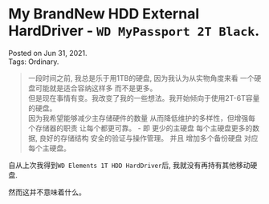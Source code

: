 
# My BrandNew HDD External HardDriver - `WD MyPassport 2T Black`.
Posted on Jun 31, 2021.  
Tags: Ordinary.

[comment]: <> (Since last time I got my `WD Elements 1D HDD HardDriver`, I had not held any other ext hard drivers.)

[comment]: <> (> Sometimes ago, I usually liked to use 1TB Hard driver, because I think that one hard driver, in physical perspective, this most he can hold.  )
[comment]: <> (> but now, my thinking was changed. I tend like to use 2T+ or more spaced hard drivers to back up my data, )
[comment]: <> (> Intend to reduce storage device count, reduce management diversity caused by Unnecessarily much device maintain. )


> 一段时间之前, 我总是乐于用1TB的硬盘, 因为我认为从实物角度来看 一个硬盘可能就是适合容纳这样多 而不是更多。  
> 但是现在事情有变。我改变了我的一些想法。我开始倾向于使用2T-6T容量的硬盘。  
> 因为我希望能够减少主存储硬件的数量 从而降低维护的多样性，但增强每个存储器的职责 让每个都更可靠。 - 即 更少的主硬盘 每个主硬盘更多的数据, 良好的存储结构 安全的验证与操作管理。
> 并且 增加多个备份硬盘 对应每个主硬盘。


自从上次我得到`WD Elements 1T HDD HardDriver`后, 我就没有再持有其他移动硬盘.

然而这并不意味着什么。